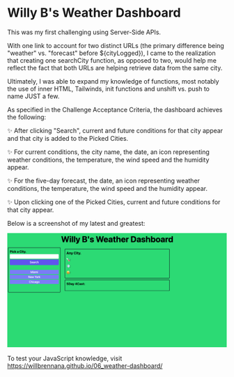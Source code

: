 # Willy B's Weather Dashboard

This was my first challenging using Server-Side APIs.

With one link to account for two distinct URLs (the primary difference being "weather" vs. "forecast" before ${cityLogged}), I came to the realization that creating one searchCity function, as opposed to two, would help me reflect the fact that both URLs are helping retrieve data from the same city.

Ultimately, I was able to expand my knowledge of functions, most notably the use of inner HTML, Tailwinds, init functions and unshift vs. push to name JUST a few.

As specified in the Challenge Acceptance Criteria, the dashboard achieves the following:

✨ After clicking "Search", current and future conditions for that city appear and that city is added to the Picked Cities.

✨ For current conditions, the city name, the date, an icon representing weather conditions, the temperature, the wind speed and the humidity appear.

✨ For the five-day forecast, the date, an icon representing weather conditions, the temperature, the wind speed and the humidity appear.

✨ Upon clicking one of the Picked Cities, current and future conditions for that city appear.

Below is a screenshot of my latest and greatest:

![](./assets/images/SiteScreenshot.png)

To test your JavaScript knowledge, visit https://willbrennana.github.io/06_weather-dashboard/
